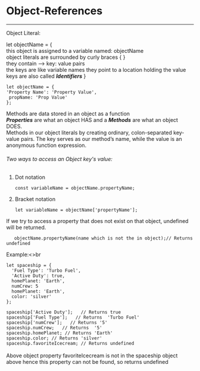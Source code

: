# Object-References<br>
------
Object Literal: <br>

let objectName = { <br>
    this object is assigned to a variable named: objectName <br>
    object literals are surrounded by curly braces { }<br>
    they contain --> key: value pairs <br>
    the keys are like variable names they point to a location holding the value <br>
    keys are also called ***Identifiers***
} <br>

    let objectName = {
    'Property Name': 'Property Value',
     propName: 'Prop Value'
    };
  
Methods are data stored in an object as a function<br>
***Properties*** are what an object HAS and a ***Methods*** are what an object DOES.<br>
Methods in our object literals by creating ordinary, colon-separated key-value pairs. The key serves as our method’s name, while the value is an anonymous function expression.<br>

###### Two ways to access an Object key's value:<br>
1. Dot notation<br>
   
       const variableName = objectName.propertyName;
2. Bracket notation<br>

       let variableName = objectName['propertyName'];
 

If we try to access a property that does not exist on that object, undefined will be returned.<br>

       objectName.propertyName(name which is not the in object);// Returns undefined

Example:<>br

    let spaceship = {
      'Fuel Type': 'Turbo Fuel',
      'Active Duty': true,
      homePlanet: 'Earth',
      numCrew: 5
      homePlanet: 'Earth',
      color: 'silver'
    };
    
`spaceship['Active Duty'];   // Returns true`<br>
`spaceship['Fuel Type'];   // Returns  'Turbo Fuel'`<br>
`spaceship['numCrew'];   // Returns '5'`<br>
`spaceship.numCrew;   // Returns  '5'`<br>
`spaceship.homePlanet; // Returns 'Earth'`<br>
`spaceship.color; // Returns 'silver'`<br>
`spaceship.favoriteIcecream; // Returns undefined`<br>
<br>
Above object property favoriteIcecream is not in the spaceship object above hence this property can not be found, so returns undefined<br>


